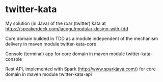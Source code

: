 twitter-kata
============

My solution (in Java) of the roar (twitter) kata at https://speakerdeck.com/jacegu/modular-design-with-tdd

Core domain builded in TDD as a module independent of the mechanism delivery in maven module twitter-kata-core

Console (terminal) app for core domain in maven module twitter-kata-console

Rest API, implemented with Spark (http://www.sparkjava.com/) for core domain in maven module twitter-kata-api
